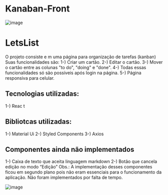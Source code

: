 # Kanaban-Front

![image](https://user-images.githubusercontent.com/71261731/111891653-1fd3a180-89d3-11eb-9406-9d3e50684664.png)
# LetsList
O projeto consiste e m uma página para organização de tarefas (kanban)
Suas funcionalidades são: 
1-) Criar um cartão.
2-) Editar o cartão.
3-) Mover o cartão entre as colunas "to do", "doing" e "done".
4-) Todas essas funcionalidades só são possíveis após login na página.
5-) Página responsiva para celular.
## Tecnologias utilizadas:
1-) Reac t
## Bibliotcas utilizadas:
1-) Material Ui
2-) Styled Components
3-) Axios
## Componentes ainda não implementados
1-) Caixa de texto que aceita linguagem markdown
2-) Botão que cancela edição no modo “Edição”
Obs.: A implementação desses componentes ficou em segundo plano pois não eram essenciais para o funcionamento da aplicação. Não foram implementados por falta de tempo.


![image](https://user-images.githubusercontent.com/71261731/111892026-447d4880-89d6-11eb-9997-82b00c5e4887.png)
